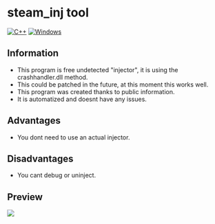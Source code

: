 # steam_inj tool
[![C++](https://img.shields.io/badge/language-C%2B%2B-%23f34b7d.svg?style=plastic)](https://en.wikipedia.org/wiki/C%2B%2B) 
[![Windows](https://img.shields.io/badge/platform-Windows-0078d7.svg?style=plastic)](https://en.wikipedia.org/wiki/Microsoft_Windows) 

## Information
* This program is free undetected "injector", it is using the crashhandler.dll method.
* This could be patched in the future, at this moment this works well.
* This program was created thanks to public information.
* It is automatized and doesnt have any issues. 

## Advantages
* You dont need to use an actual injector.

## Disadvantages
* You cant debug or uninject.

## Preview

![](https://i.imgur.com/sYUnTaP.png)
